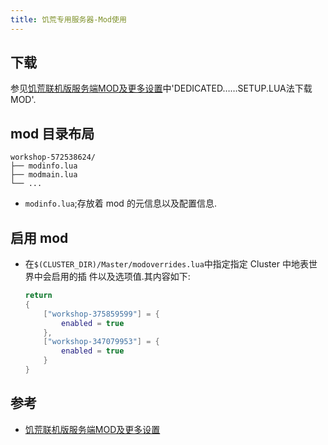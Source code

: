 ```yaml
---
title: 饥荒专用服务器-Mod使用
---
```


## 下载

参见[饥荒联机版服务端MOD及更多设置][0]中'DEDICATED……SETUP.LUA法下载MOD'.


## mod 目录布局

```shell
workshop-572538624/
├── modinfo.lua
├── modmain.lua
└── ...
```

*   `modinfo.lua`;存放着 mod 的元信息以及配置信息.


## 启用 mod

*   在`$(CLUSTER_DIR)/Master/modoverrides.lua`中指定指定 Cluster 中地表世界中会启用的插
    件以及选项值.其内容如下:
    
    ```lua
    return
    {
        ["workshop-375859599"] = { 
            enabled = true
        },
        ["workshop-347079953"] = {
            enabled = true
        }
    }
    ```


## 参考

*   [饥荒联机版服务端MOD及更多设置][0]


[0]: <http://www.lyun.me/lyun/427> "饥荒联机版服务端MOD及更多设置"

